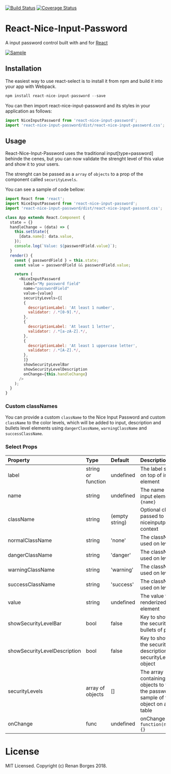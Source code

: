 [![Build Status](https://travis-ci.org/renanborgez/react-nice-input-password.svg?branch=master)](https://travis-ci.org/renanborgez/react-nice-input-password)
[![Coverage Status](https://coveralls.io/repos/github/renanborgez/react-nice-input-password/badge.svg?branch=master)](https://coveralls.io/github/renanborgez/react-nice-input-password?branch=master)

# React-Nice-Input-Password


A input password control built with and for [React](http://facebook.github.io/react/index.html)

[![Sample](https://image.ibb.co/dJNFHR/sample.png)](https://image.ibb.co/dJNFHR/sample.png)

## Installation

The easiest way to use react-select is to install it from npm and build it into your app with Webpack.

```js
npm install react-nice-input-password --save
```

You can then import react-nice-input-password and its styles in your application as follows:

```js
import NiceInputPassword from 'react-nice-input-password';
import 'react-nice-input-password/dist/react-nice-input-password.css';
```

## Usage

React-Nice-Input-Password uses the traditional input[type=password] behinde the cenes, but you can now validate the strenght level of this value and show it to your users.

The strenght can be passed as a `array` of `objects` to a prop of the component called `securityLevels`.

You can see a sample of code bellow:

```js
import React from 'react';
import NiceInputPassword from 'react-nice-input-password';
import 'react-nice-input-password/dist/react-nice-input-passord.css';

class App extends React.Component {
  state = {}
  handleChange = (data) => {
    this.setState({
      [data.name]: data.value,
    });
    console.log(`Value: ${passwordField.value}`);
  }
  render() {
    const { passwordField } = this.state;
    const value = passwordField && passwordField.value;

    return (
      <NiceInputPassword
        label="My password field"
        name="passwordField"
        value={value}
        securityLevels={[
        {
          descriptionLabel: 'At least 1 number',
          validator: /.*[0-9].*/,
        },
        {
          descriptionLabel: 'At least 1 letter',
          validator: /.*[a-zA-Z].*/,
        },
        {
          descriptionLabel: 'At least 1 uppercase letter',
          validator: /.*[A-Z].*/,
        },
        ]}
        showSecurityLevelBar
        showSecurityLevelDescription
        onChange={this.handleChange}
      />
    );
  }
}
```

### Custom classNames

You can provide a custom `className` to the Nice Input Password and custom `className` to the color levels, which will be added to input, description and bullets level elements using `dangerClassName`, `warningClassName` and `successClassName`.


### Select Props

| Property | Type | Default | Description |
|:---|:---|:---|:---|
| label | string or function | undefined | The label showned on top of input element |
| name | string | undefined | The name used on input element `name={name}` |
| className | string | (empty string) | Optional class to be passed to niceinputpassword context |
| normalClassName | string | 'none' | The className used on level color
| dangerClassName | string | 'danger' | The className used on level color
| warningClassName | string | 'warning' | The className used on level color
| successClassName | string | 'success' | The className used on level color
| value | string | undefined | The value to be renderized on element
| showSecurityLevelBar | bool | false | Key to show or not the security level bullets of password
| showSecurityLevelDescription | bool | false | Key to show or not the security level description securityLevels object
| securityLevels | array of objects | [] | The array containing the objects to validate the password, see a sample of this object on after this table
| onChange | func | undefined | onChange handler: `function(newOption) {}`



# License

MIT Licensed. Copyright (c) Renan Borges 2018.
